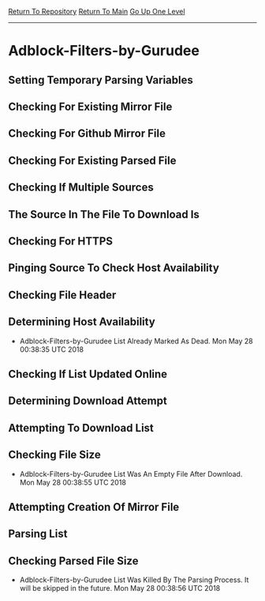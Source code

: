 [Return To Repository](https://github.com/deathbybandaid/piholeparser/)
[Return To Main](https://github.com/deathbybandaid/piholeparser/blob/master/RecentRunLogs/Mainlog.md)
[Go Up One Level](https://github.com/deathbybandaid/piholeparser/blob/master/RecentRunLogs/TopLevelScripts/30-Processing-External-Blacklists.md)
____________________________________
# Adblock-Filters-by-Gurudee
## Setting Temporary Parsing Variables
## Checking For Existing Mirror File
## Checking For Github Mirror File
## Checking For Existing Parsed File
## Checking If Multiple Sources
## The Source In The File To Download Is
## Checking For HTTPS
## Pinging Source To Check Host Availability
## Checking File Header
## Determining Host Availability
* Adblock-Filters-by-Gurudee List Already Marked As Dead. Mon May 28 00:38:35 UTC 2018
## Checking If List Updated Online
## Determining Download Attempt
## Attempting To Download List
## Checking File Size
* Adblock-Filters-by-Gurudee List Was An Empty File After Download. Mon May 28 00:38:55 UTC 2018
## Attempting Creation Of Mirror File
## Parsing List
## Checking Parsed File Size
* Adblock-Filters-by-Gurudee List Was Killed By The Parsing Process. It will be skipped in the future. Mon May 28 00:38:56 UTC 2018
